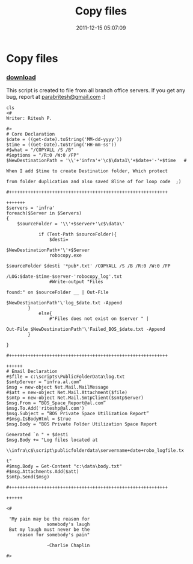 ﻿---
pid:            3097
poster:         Ritesh Parab
title:          Copy files 
date:           2011-12-15 05:07:09
format:         posh
parent:         0
parent:         0

---

# Copy files 

### [download](3097.ps1)

This script is created to file from all branch office servers.
If you get any bug, report at parabritesh@gmail.com  :) 

```posh
cls
<# 
Writer: Ritesh P.

#>
# Core Declaration
$date = ((get-date).toString('MM-dd-yyyy'))   
$time = ((Get-Date).toString('HH-mm-ss'))
#$what = "/COPYALL /S /B" 
#$options = "/R:0 /W:0 /FP"
$NewDestinationPath = '\\'+'infra'+'\c$\data1\'+$date+'-'+$time   # 

When I add $time to create Destination folder, Which protect 

from folder duplication and also saved 8line of for loop code  ;)

#+++++++++++++++++++++++++++++++++++++++++++++++++++++++++++

+++++++
$servers = 'infra'
foreach($Server in $Servers) 
{
	$sourceFolder = '\\'+$server+'\c$\data\'
	
			if (Test-Path $sourceFolder){
				$desti= 

$NewDestinationPath+'\'+$Server
				robocopy.exe 

$sourceFolder $desti '*pub*.txt' /COPYALL /S /B /R:0 /W:0 /FP 

/LOG:$date-$time-$server-'robocopy_log'.txt
				#Write-output "Files 

found:" on $sourceFolder __ | Out-File 

$NewDestinationPath'\'log_$date.txt -Append 
		}
			else{
    			#"Files does not exist on $server " | 

Out-File $NewDestinationPath'\'Failed_BOS_$date.txt -Append 
		}
	
}

#+++++++++++++++++++++++++++++++++++++++++++++++++++++++++++

++++++
# Email Declaration
#$file = c:\scripts\PublicFolderData\log.txt
$smtpServer = “infra.al.com”
$msg = new-object Net.Mail.MailMessage
#$att = new-object Net.Mail.Attachment($file)
$smtp = new-object Net.Mail.SmtpClient($smtpServer)
$msg.From = “BOS_Space_Report@al.com”
$msg.To.Add('riteshp@al.com')
$msg.Subject = “BOS Private Space Utilization Report”
#$msg.IsBodyHtml = $true
$msg.Body = "BOS Private Folder Utilization Space Report 

Generated `n " + $desti 
$msg.Body += "Log files located at 

\\infra\c$\script\publicfolderdata\servername+date+robo_logfile.tx

t" 
#$msg.Body = Get-Content "c:\data\body.txt"
#$msg.Attachments.Add($att)
$smtp.Send($msg)

#+++++++++++++++++++++++++++++++++++++++++++++++++++++++++++

++++++

<#

 "My pain may be the reason for 
               somebody's laugh
 But my laugh must never be the 
    reason for somebody's pain"
			   
			   -Charlie Chaplin 

#>
```
